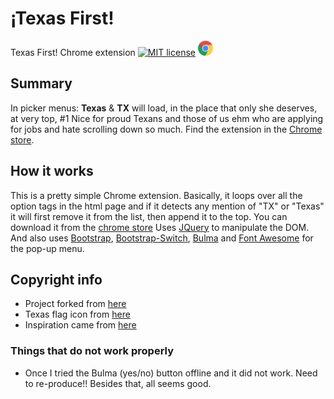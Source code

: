 # ¡Texas First!
Texas First! Chrome extension [![MIT license](https://img.shields.io/badge/license-MIT-lightgrey.svg)](https://raw.githubusercontent.com/qirh/TexasFirst/master/LICENSE) <a href="https://chrome.google.com/webstore/detail/texas-first/cflpfjhdephkbknjgidjkcfhohbddlnh">
<img border="0" alt="Chrome Button" src="https://github.com/qirh/TexasFirst/blob/master/icons/Chrome-32.png?raw=true" width="24" height="24" target="_blank" rel="noopener noreferrer">
</a>



## Summary
  In picker menus: **Texas** & **TX** will load, in the place that only she deserves, at very top, #1  Nice for proud Texans and those of us ehm who are applying for jobs and hate scrolling down so much. Find the extension in the [Chrome store](https://chrome.google.com/webstore/detail/texas-first/cflpfjhdephkbknjgidjkcfhohbddlnh).

## How it works
  This is a pretty simple Chrome extension. Basically, it loops over all the option tags in the html page and if it detects any mention of "TX" or "Texas" it will first remove it from the list, then append it to the top. You can download it from the [chrome store](https://chrome.google.com/webstore/detail/texas-first/cflpfjhdephkbknjgidjkcfhohbddlnh)
  Uses [JQuery](https://jquery.com) to manipulate the DOM. And also uses [Bootstrap](https://getbootstrap.com), [Bootstrap-Switch](http://bootstrapswitch.com), [Bulma](http://bulma.io) and [Font Awesome](http://fontawesome.io) for the pop-up menu.

## Copyright info
  * Project forked from [here](https://developer.chrome.com/extensions/getstarted)
  * Texas flag icon from [here](http://www.iconarchive.com/show/american-states-icons-by-custom-icon-design/Texas-Flag-icon.html)
  * Inspiration came from [here](https://github.com/vpicone/SorryTennesee)

### Things that do not work properly
  * Once I tried the Bulma (yes/no) button offline and it did not work. Need to re-produce!! Besides that, all seems good.
